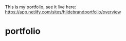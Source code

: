This is my portfolio, see it live here:
https://app.netlify.com/sites/hildebrandportfolio/overview

# portfolio
